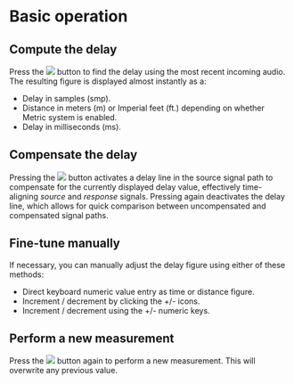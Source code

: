 # Basic operation

## Compute the delay
Press the ![](https://media.githubusercontent.com/media/FLUX-SE/doc_images/main/Analyzer/Generic/Find.png) button to find the delay using the most recent incoming audio. 
The resulting figure is displayed almost instantly as a:

* Delay in samples (smp).
* Distance in meters (m) or Imperial feet (ft.) depending on whether Metric system is enabled.
* Delay in milliseconds (ms).

## Compensate the delay
Pressing the ![](https://media.githubusercontent.com/media/FLUX-SE/doc_images/main/Analyzer/Generic/On.png) button activates a delay line in the source signal path to compensate for the currently displayed delay value, effectively time-aligning <i>source</i> and <i>response</i> signals. 
Pressing again deactivates the delay line, which allows for quick comparison between uncompensated and compensated signal paths.

## Fine-tune manually
If necessary, you can manually adjust the delay figure
using either of these methods:

* Direct keyboard numeric value entry as time or distance figure.
* Increment / decrement by clicking the +/- icons.
* Increment / decrement using the +/- numeric keys.

## Perform a new measurement
Press the ![](https://media.githubusercontent.com/media/FLUX-SE/doc_images/main/Analyzer/Generic/Find.png) button again to perform a new measurement. 
This will overwrite any previous value.

<!-- LIVEVERSIONS-->
